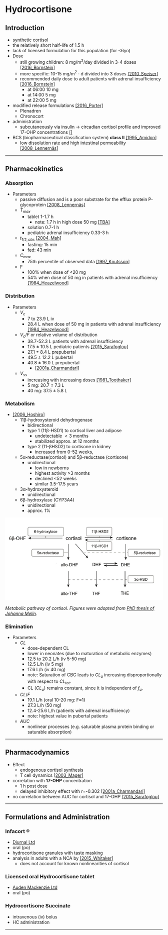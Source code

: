 # Hydrocortisone 
## Introduction
* synthetic cortisol
* the relatively short half-life of 1.5 h
* lack of licensed formulation for this population (for <6yo)
* Dose
    + still growing children: 8 mg/m$^2$/day divided in 3-4 doses [[2016_Bornstein]](https://doi.org/10.1210/jc.2015-1710)
    + more specific:  10-15 mg/m$^2$ · d divided into 3 doses [[2010_Speiser]](https://doi.org/10.1210/jc.2009-2631)
    + recommended daily dose to adult patients with adrenal insufficiency [[2016_Bornstein]](https://doi.org/10.1210/jc.2015-1710)
        + at 06:00 10 mg
        + at 14:00 5 mg
        + at 22:00 5 mg 
* modified release formulations [[2016_Porter]](https://doi.org/10.1136/archdischild-2015-309538)
    + Plenadren 
    + Chronocort
* administration 
    + subcutaneously via insulin -> circadian cortisol profile and improved 17-OHP concentrations [[]](../articles/2014_Hindmarsh.pdf)
* BCS (biopharmaceutical classification system) **class II** [[1995_Amidon]](https://doi.org/10.1023/a:1016212804288)
    + low dissolution rate and high intestinal permeability [[2008_Lennernäs]](https://doi.org/10.1517/17425255.4.6.749)

---

## Pharmacokinetics
### Absorption
* Parameters
    + passive diffusion and is a poor substrate for the efflux protein P-glycoprotein [[2008_Lennernäs]](https://doi.org/10.1517/17425255.4.6.749)
    + $T_{max}$
        - tablet 1-1.7 h 
            - note: 1.7 h in high dose 50 mg [[TBA]]()
        - solution 0.7-1 h
        - pediatric adrenal insufficiency 0.33-3 h
    + $t_{1/2,abs}$ [[2004_Mah]](https://doi.org/10.1111/j.1365-2265.2004.02106.x)
        - fasting: 15 min
        - fed: 43 min 
    + $C_{max}$
        - 75th percentile of observed data [[1997_Knutsson]](https://doi.org/10.1210/jcem.82.2.3769)
    + F 
        - 100% when dose of <20 mg
        - 54% when dose of 50 mg in patients with adrenal insufficiency [[1984_Heazelwood]](https://doi.org/10.1111/j.1365-2125.1984.tb04999.x)
### Distribution
* Parameters
    + $V_{c}$
        - 7 to 23.9 L iv
        - 28.4 L when dose of 50 mg in patients with adrenal insufficiency [[1984_Heazelwood]](https://doi.org/10.1111/j.1365-2125.1984.tb04999.x)
    + $V_{c}/F$ or relative volume of distribution
        - 38.7-52.3 L patients with adrenal insufficiency
        - 17.5 ± 10.5 L pediatric patients [[2015_Sarafoglou]](https://doi.org/10.1097/jim.0000000000000121)
        - 27.1 ± 8.4 L prepubertal 
        - 49.5 ± 12.2 L pubertal
        - 40.8 ± 16.0 L prepubertal
            - [[2001a_Charmandari]](https://doi.org/10.1210/jcem.86.6.7522)
    + $V_{ss}$
        - increasing with increasing doses [[1981_Toothaker]](https://doi.org/10.1007/bf01062332)
        - 5 mg: 20.7 ± 7.3 L
        - 40 mg: 37.5 ± 5.8 L
### Metabolism
* [[2006_Hoshiro]](https://doi.org/10.1111/j.1365-2265.2005.02412.x)
    + 11β-hydroxysteroid dehydrogenase
        - bidirectional 
        - type 1 (11β-HSD1) to cortisol liver and adipose
            - undetectable $<3$ months
            - stabilized approx. at 12 months
        - type 2 (11-βHSD2) to cortisone in kidney
            - increased from 0-52 weeks,
    + 5α-reductase(cortisol) and 5β-reductase (cortisone)
        - unidirectional
            - low in newborns 
            - highest activity >3 months
            - declined <52 weeks 
            - similar 3.5-17.5 years 
    + 3α-hydroxysteroid
        - unidirectional
    + 6β-hydroxylase (CYP3A4)
        - unidirectional
        - approx. 1%

![Cortisol](./screenshots/cortisol_metabolic_pathways.png)

*Metabolic pathway of cortisol. Figures were adopted from [PhD thesis of Johanna Melin](https://refubium.fu-berlin.de/handle/fub188/23620).*

### Elimination      
* Parameters
    + $CL$
        - dose-dependent CL
        - lower in neonates (due to maturation of metabolic enzymes)
        - 12.5 to 20.2 L/h (iv 5-50 mg)
        - 12.5 L/h (iv 5 mg)
        - 17.6 L/h (iv 40 mg)
        - note: Saturation of CBG leads to $CL_u$ increasing disproportionally with respect to $CL_{tot}$.
        - CL ($CL_u$)  remains constant, since it is independent of $f_u$.
    + $CL/F$
        - 19.1 L/h (oral 10-20 mg: F≈1)
        - 27.3 L/h (50 mg)
        - 12.4-25.6 L/h (patients with adrenal insufficiency)
        - note: highest value in pubertal patients
    + $AUC$
        - nonlinear processes (e.g. saturable plasma protein binding or saturable absorption)

---

## Pharmacodynamics
* Effect
    + endogenous cortisol synthesis
    + T cell dynamics [[2003_Mager]](https://doi.org/10.1177/0091270003258651)
* correlation with **17-OHP** concentration 
    + 1 h post dose
    + delayed inhibitory effect with r=-0.302 [[2001a_Charmandari]](https://doi.org/10.1210/jcem.86.6.7522)
* no correlation between AUC for cortisol and 17-OHP [[2015_Sarafoglou]](https://doi.org/10.1097/jim.0000000000000121)

---

## Formulations and Administration 
### Infacort ®
* <u>Diurnal Ltd</u>
* oral (po)
* hydrocortisone granules with taste masking
* analysis in adults with a NCA by [[2015_Whitaker]](https://doi.org/10.1210/jc.2014-4060)
    * does not account for known nonlinearities of cortisol

### Licensed oral Hydrocortisone tablet
* <u>Auden Mackenzie Ltd</u>
* oral (po)

### Hydrocortisone Succinate
* intravenous (iv) bolus 
* HC administration

---

